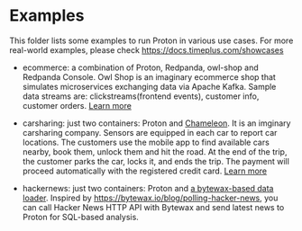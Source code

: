 # Examples

This folder lists some examples to run Proton in various use cases. For more real-world examples, please check https://docs.timeplus.com/showcases

- ecommerce: a combination of Proton, Redpanda, owl-shop and Redpanda Console. Owl Shop is an imaginary ecommerce shop that simulates microservices exchanging data via Apache Kafka. Sample data streams are: clickstreams(frontend events), customer info, customer orders. [Learn more](https://docs.timeplus.com/proton-kafka#tutorial)

- carsharing: just two containers: Proton and [Chameleon](https://github.com/timeplus-io/chameleon). It is an imginary carsharing company. Sensors are equipped in each car to report car locations. The customers use the mobile app to find available cars nearby, book them, unlock them and hit the road. At the end of the trip, the customer parks the car, locks it, and ends the trip. The payment will proceed automatically with the registered credit card. [Learn more](https://docs.timeplus.com/usecases)

- hackernews: just two containers: Proton and [a bytewax-based data loader](https://github.com/timeplus-io/proton-python-driver/tree/develop/example/bytewax). Inspired by https://bytewax.io/blog/polling-hacker-news, you can call Hacker News HTTP API with Bytewax and send latest news to Proton for SQL-based analysis.
